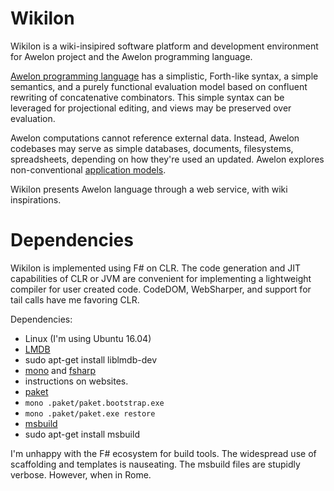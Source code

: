 Wikilon
=======

Wikilon is a wiki-insipired software platform and development environment for Awelon project and the Awelon programming language.

[Awelon programming language](docs/AwelonLang.md) has a simplistic, Forth-like syntax, a simple semantics, and a purely functional evaluation model based on confluent rewriting of concatenative combinators. This simple syntax can be leveraged for projectional editing, and views may be preserved over evaluation.

Awelon computations cannot reference external data. Instead, Awelon codebases may serve as simple databases, documents, filesystems, spreadsheets, depending on how they're used an updated. Awelon explores non-conventional [application models](docs/ApplicationModel.md).

Wikilon presents Awelon language through a web service, with wiki inspirations. 

# Dependencies

Wikilon is implemented using F# on CLR. The code generation and JIT capabilities of CLR or JVM are convenient for implementing a lightweight compiler for user created code. CodeDOM, WebSharper, and support for tail calls have me favoring CLR. 

Dependencies:

* Linux (I'm using Ubuntu 16.04)
* [LMDB](http://www.lmdb.tech/doc/) 
 * sudo apt-get install liblmdb-dev
* [mono](http://www.mono-project.com/download/#download-lin-ubuntu) and [fsharp](http://fsharp.org/use/linux/)
 * instructions on websites.
* [paket](https://fsprojects.github.io/Paket/)
 * `mono .paket/paket.bootstrap.exe`
 * `mono .paket/paket.exe restore`
* [msbuild](https://github.com/Microsoft/msbuild)
 * sudo apt-get install msbuild

I'm unhappy with the F# ecosystem for build tools. The widespread use of scaffolding and templates is nauseating. The msbuild files are stupidly verbose. However, when in Rome. 


